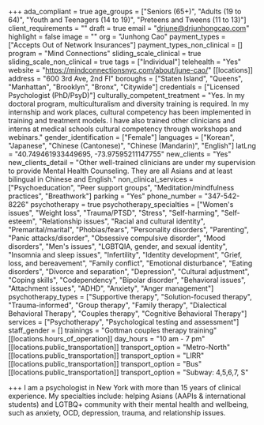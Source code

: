 +++
ada_compliant = true
age_groups = ["Seniors (65+)", "Adults (19 to 64)", "Youth and Teenagers (14 to 19)", "Preteens and Tweens (11 to 13)"]
client_requirements = ""
draft = true
email = "drjune@drjunhongcao.com"
highlight = false
image = ""
org = "Junhong Cao"
payment_types = ["Accepts Out of Network Insurances"]
payment_types_non_clinical = []
program = "Mind Connections"
sliding_scale_clinical = true
sliding_scale_non_clinical = true
tags = ["Individual"]
telehealth = "Yes"
website = "https://mindconnectionsnyc.com/about/june-cao/"
[[locations]]
address = "600 3rd Ave, 2nd Fl"
boroughs = ["Staten Island", "Queens", "Manhattan", "Brooklyn", "Bronx", "Citywide"]
credentials = ["Licensed Psychologist (PhD/PsyD)"]
culturally_competent_treatment = "Yes. In my doctoral program, multiculturalism and diversity training is required. In my internship and work places, cultural competency has been implemented in training and treatment models. I have also trained other clinicians and interns at medical schools cultural competency through workshops and webinars."
gender_identification = ["Female"]
languages = ["Korean", "Japanese", "Chinese (Cantonese)", "Chinese (Mandarin)", "English"]
latLng = "40.749461933449695, -73.97595211147755"
new_clients = "Yes"
new_clients_detail = "Other well-trained clinicians are under my supervision to provide Mental Health Counseling. They are all Asians and at least bilingual in Chinese and English."
non_clinical_services = ["Psychoeducation", "Peer support groups", "Meditation/mindfulness practices", "Breathwork"]
parking = "Yes"
phone_number = "347-542-8226"
psychotherapy = true
psychotherapy_specialties = ["Women's issues", "Weight loss", "Trauma/PTSD", "Stress", "Self-harming", "Self-esteem", "Relationship issues", "Racial and cultural identity", "Premarital/marital", "Phobias/fears", "Personality disorders", "Parenting", "Panic attacks/disorder", "Obsessive compulsive disorder", "Mood disorders", "Men's issues", "LGBTQIA, gender, and sexual identity", "Insomnia and sleep issues", "Infertility", "Identity development", "Grief, loss, and bereavement", "Family conflict", "Emotional disturbance", "Eating disorders", "Divorce and separation", "Depression", "Cultural adjustment", "Coping skills", "Codependency", "Bipolar disorder", "Behavioral issues", "Attachment issues", "ADHD", "Anxiety", "Anger management"]
psychotherapy_types = ["Supportive therapy", "Solution-focused therapy", "Trauma-informed", "Group therapy", "Family therapy", "Dialectical Behavioral Therapy", "Couples therapy", "Cognitive Behavioral Therapy"]
services = ["Psychotherapy", "Psychological testing and assessment"]
staff_gender = []
trainings = "Gottman couples therapy training"
[[locations.hours_of_operation]]
day_hours = "10 am - 7 pm"
[[locations.public_transportation]]
transport_option = "Metro-North"
[[locations.public_transportation]]
transport_option = "LIRR"
[[locations.public_transportation]]
transport_option = "Bus"
[[locations.public_transportation]]
transport_option = "Subway: 4,5,6,7, S"

+++
I am a psychologist in New York with more than 15 years of clinical experience. My specialties include: helping Asians (AAPIs & international students) and LGTBQ+ community with their mental health and wellbeing, such as anxiety, OCD, depression, trauma, and relationship issues.